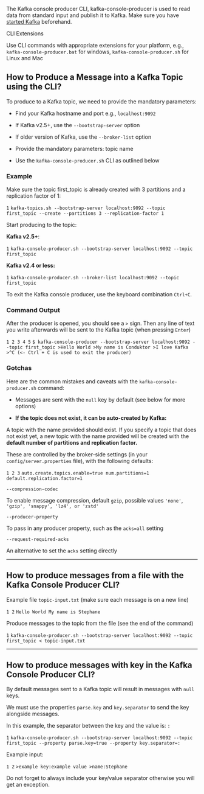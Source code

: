 The Kafka console producer CLI, kafka-console-producer is used to read data from standard input and publish it to Kafka. Make sure you have [started Kafka](https://www.conduktor.io/kafka/starting-kafka/) beforehand.

CLI Extensions

Use CLI commands with appropriate extensions for your platform, e.g., `kafka-console-producer.bat` for windows, `kafka-console-producer.sh` for Linux and Mac

## How to Produce a Message into a Kafka Topic using the CLI?

To produce to a Kafka topic, we need to provide the mandatory parameters:

-   Find your Kafka hostname and port e.g., `localhost:9092`
    
-   If Kafka v2.5+, use the `--bootstrap-server` option
    
-   If older version of Kafka, use the `--broker-list` option
    
-   Provide the mandatory parameters: topic name
    
-   Use the `kafka-console-producer.sh` CLI as outlined below
    

### Example

Make sure the topic first\_topic is already created with 3 partitions and a replication factor of 1:

`1` `kafka-topics.sh --bootstrap-server localhost:9092 --topic first_topic --create --partitions 3 --replication-factor 1`

Start producing to the topic:

**Kafka v2.5+**:

`1` `kafka-console-producer.sh --bootstrap-server localhost:9092 --topic first_topic`

**Kafka v2.4 or less:**

`1` `kafka-console-producer.sh --broker-list localhost:9092 --topic first_topic`

To exit the Kafka console producer, use the keyboard combination `Ctrl+C`.

### Command Output

After the producer is opened, you should see a `>` sign. Then any line of text you write afterwards will be sent to the Kafka topic (when pressing `Enter`)

`1 2 3 4 5` `$ kafka-console-producer --bootstrap-server localhost:9092 --topic first_topic >Hello World >My name is Conduktor >I love Kafka >^C (<- Ctrl + C is used to exit the producer)`

### Gotchas

Here are the common mistakes and caveats with the `kafka-console-producer.sh` command:

-   Messages are sent with the `null` key by default (see below for more options)
    
-   **If the topic does not exist, it can be auto-created by Kafka:**
    

A topic with the name provided should exist. If you specify a topic that does not exist yet, a new topic with the name provided will be created with the **default number of partitions and replication factor.**

These are controlled by the broker-side settings (in your `config/server.properties` file), with the following defaults:

`1 2 3` `auto.create.topics.enable=true num.partitions=1 default.replication.factor=1`

`--compression-codec`

To enable message compression, default `gzip`, possible values `'none'`, `'gzip', 'snappy', 'lz4', or 'zstd'`

`--producer-property`

To pass in any producer property, such as the `acks=all` setting

`--request-required-acks`

An alternative to set the `acks` setting directly

___

## How to produce messages from a file with the Kafka Console Producer CLI?

Example file `topic-input.txt` (make sure each message is on a new line)

`1 2` `Hello World My name is Stephane`

Produce messages to the topic from the file (see the end of the command)

`1` `kafka-console-producer.sh --bootstrap-server localhost:9092 --topic first_topic < topic-input.txt`

___

## How to produce messages with key in the Kafka Console Producer CLI?

By default messages sent to a Kafka topic will result in messages with `null` keys.

We must use the properties `parse.key` and `key.separator` to send the key alongside messages.

In this example, the separator between the key and the value is: `:`

`1` `kafka-console-producer.sh --bootstrap-server localhost:9092 --topic first_topic --property parse.key=true --property key.separator=:`

Example input:

`1 2` `>example key:example value >name:Stephane`

Do not forget to always include your key/value separator otherwise you will get an exception.